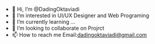 - 👋 Hi, I’m @DadingOktaviadi
- 👀 I’m interested in UI/UX Designer and Web Programing
- 🌱 I’m currently learning ...
- 💞️ I’m looking to collaborate on Projrct
- 📫 How to reach me Email:dadingoktaviadi@gmail.com

<!---
DadingOktaviadi/DadingOktaviadi is a ✨ special ✨ repository because its `README.md` (this file) appears on your GitHub profile.
You can click the Preview link to take a look at your changes.
--->

